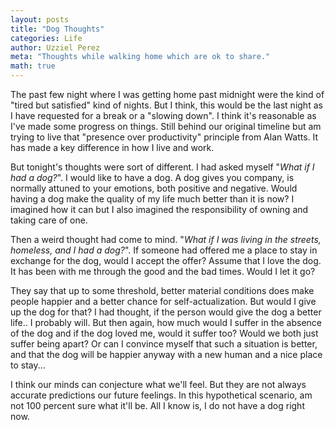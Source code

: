 ```yaml
---
layout: posts
title: "Dog Thoughts"
categories: Life
author: Uzziel Perez
meta: "Thoughts while walking home which are ok to share."
math: true
---
```


The past few night where I was getting home past midnight were the kind of "tired but satisfied" kind of nights. But I think, this would be the last night as I have requested for a break or a "slowing down". I think it's reasonable as I've made some progress on things. Still behind our original timeline but am trying to live that "presence over productivity" principle from Alan Watts. It has made a key difference in how I live and work.

But tonight's thoughts were sort of different. I had asked myself "*What if I had a dog?*". I would like to have a dog. A dog gives you company, is normally attuned to your emotions, both positive and negative. Would having a dog make the quality of my life much better than it is now? I imagined how it can but I also imagined the responsibility of owning and taking care of one.

Then a weird thought had come to mind. "*What if I was living in the streets, homeless, and I had a dog?*". If someone had offered me a place to stay in exchange for the dog, would I accept the offer?
Assume that I love the dog. It has been with me through the good and the bad times. Would I let it go?

They say that up to some threshold, better material conditions does make people happier and a better chance for self-actualization. But would I give up the dog for that? I had thought, if the person would give the dog a better life.. I probably will. But then again, how much would I suffer in the absence of the dog and if the dog loved me, would it suffer too? Would we both just suffer being apart? Or can I convince myself that such a situation is better, and that the dog will be happier anyway with a new human and a nice place to stay...

I think our minds can conjecture what we'll feel. But they are not always accurate predictions our future feelings. In this hypothetical scenario, am not 100 percent sure what it'll be. All I know is, I do not have a dog right now.
